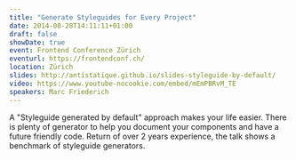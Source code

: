 ```yaml
---
title: "Generate Styleguides for Every Project"
date: 2014-08-28T14:11:11+01:00
draft: false
showDate: true
event: Frontend Conference Zürich
eventurl: https://frontendconf.ch/
location: Zürich
slides: http://antistatique.github.io/slides-styleguide-by-default/
video: https://www.youtube-nocookie.com/embed/mEmPBRvM_TE
speakers: Marc Friederich
---
```


A "Styleguide generated by default" approach makes your life easier. There is plenty of generator to help you document your components and have a future friendly code. Return of over 2 years experience, the talk shows a benchmark of styleguide generators.
